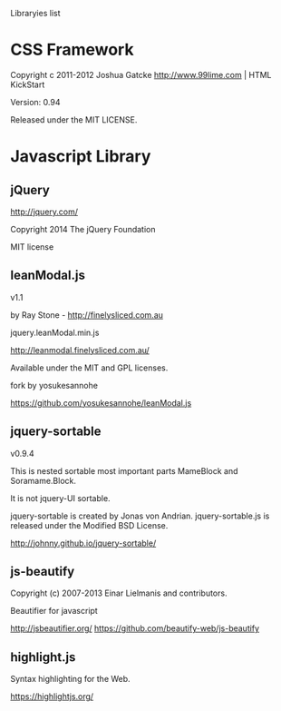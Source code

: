 Libraryies list

# CSS Framework

Copyright c 2011-2012 Joshua Gatcke http://www.99lime.com | HTML KickStart

Version: 0.94

Released under the MIT LICENSE.


# Javascript Library


## jQuery

http://jquery.com/

Copyright 2014 The jQuery Foundation

MIT license


## leanModal.js

v1.1

by Ray Stone - http://finelysliced.com.au

jquery.leanModal.min.js

http://leanmodal.finelysliced.com.au/

Available under the MIT and GPL licenses.


fork by yosukesannohe

https://github.com/yosukesannohe/leanModal.js



## jquery-sortable

v0.9.4

This is nested sortable most important parts MameBlock and Soramame.Block.

It is not jquery-UI sortable.

jquery-sortable is created by Jonas von Andrian.
jquery-sortable.js is released under the Modified BSD License.

http://johnny.github.io/jquery-sortable/


## js-beautify

Copyright (c) 2007-2013 Einar Lielmanis and contributors.

Beautifier for javascript

http://jsbeautifier.org/
https://github.com/beautify-web/js-beautify


## highlight.js

Syntax highlighting for the Web.

https://highlightjs.org/


